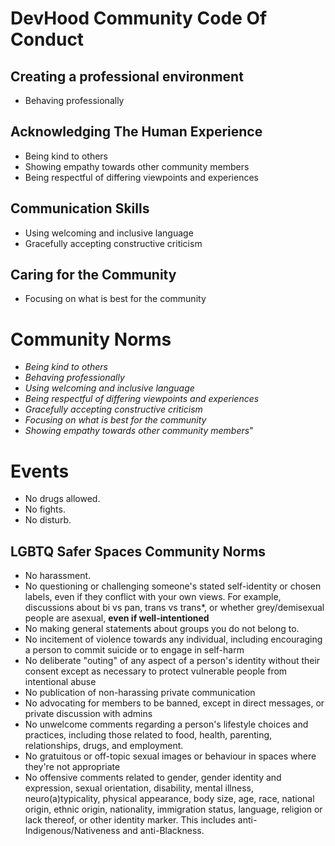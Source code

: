 # DevHood Community Code Of Conduct

## Creating a professional environment

 * Behaving professionally

## Acknowledging The Human Experience

 * Being kind to others
 * Showing empathy towards other community members
 * Being respectful of differing viewpoints and experiences

## Communication Skills

 * Using welcoming and inclusive language
 * Gracefully accepting constructive criticism

## Caring for the Community

 * Focusing on what is best for the community


# Community Norms
   - _Being kind to others_
   - _Behaving professionally_
   - _Using welcoming and inclusive language_
   - _Being respectful of differing viewpoints and experiences_
   - _Gracefully accepting constructive criticism_
   - _Focusing on what is best for the community_
   - _Showing empathy towards other community members_"
   
# Events
* No drugs allowed.
* No fights.
* No disturb.
   
## LGBTQ Safer Spaces Community Norms

 * No harassment.
 * No questioning or challenging someone's stated self-identity or chosen labels, even if they conflict with your own views. For example, discussions about bi vs pan, trans vs trans\*, or whether grey/demisexual people are asexual, **even if well-intentioned**
 * No making general statements about groups you do not belong to.
 * No incitement of violence towards any individual, including encouraging a person to commit suicide or to engage in self-harm
 * No deliberate "outing" of any aspect of a person's identity without their consent except as necessary to protect vulnerable people from intentional abuse
 * No publication of non-harassing private communication
 * No advocating for members to be banned, except in direct messages, or private discussion with admins
 * No unwelcome comments regarding a person's lifestyle choices and practices, including those related to food, health, parenting, relationships, drugs, and employment.
 * No gratuitous or off-topic sexual images or behaviour in spaces where they're not appropriate
 * No offensive comments related to gender, gender identity and expression, sexual orientation, disability, mental illness, neuro(a)typicality, physical appearance, body size, age, race, national origin, ethnic origin, nationality, immigration status, language, religion or lack thereof, or other identity marker. This includes anti-Indigenous/Nativeness and anti-Blackness.

